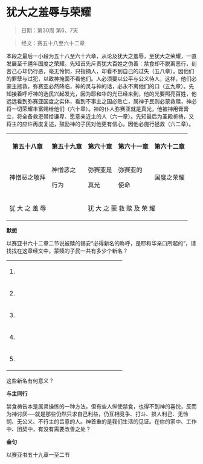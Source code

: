 # 犹大之羞辱与荣耀 

> 日期：第30周 第6、7天

> 经文：赛五十八至六十二章

本段之最后一小段为五十八至六十六章，从论及犹大之羞辱，至犹大之荣耀，一直发展至千禧年国度之荣耀。先知首先斥责犹大百姓之伪善：禁食却不脱离恶行，刻苦己心却仍行恶，毫无怜悯，只指摘人，却看不到自己的过失（五八章）。因他们的罪孽与过犯，以致神掩面不看他们。人必须要以公平与公义待人，这样，他们必蒙主拯救，弥赛亚必然降临，神的灵与神的话，必永不离他们的口（五九章）。先知接着呼吁神的选民兴起发光，因为耶和华的光已经来到，他的光要照亮百姓，他远远看到弥赛亚国度之实体，看到不事主之国必败亡，属神子民则必蒙救赎，神必将一切荣耀丰富赐给他们（六十章）。神的仆人弥赛亚就是真光，他被神用膏膏立，将全备救恩带给谦卑、愿意亲近主的人（六一章）。先知最后为圣殿祈祷，又将主的应许再度复述，鼓励神的子民对他更有信心，因他必施行拯救（六二章）。

<table>
 <tbody>
  <tr>
   <th><p>第五十八章</p></th>
   <th><p>第五十九章</p></th>
   <th><p>第六十章</p></th>
   <th><p>第六十一章</p></th>
   <th><p>第六十二章</p></th>
  </tr>
  <tr>
   <td><p>神憎恶之敬拜</p></td>
   <td><p>神憎恶之</p><p>行为</p></td>
   <td><p>弥赛亚是</p><p>真光</p></td>
   <td><p>弥赛亚的</p><p>使命</p></td>
   <td><p>国度之荣耀</p></td>
  </tr>
  <tr>
   <td colspan="2"><p>犹 大 之 羞 辱</p></td>
   <td colspan="3"><p>犹 大 之 蒙 救 赎 及 荣 耀</p></td>
  </tr>
 </tbody>
</table>

**默想**

以赛亚书六十二章二节说被赎的锡安“必得新名的称呼，是耶和华亲口所起的”，请找找在这章经文中，蒙赎的子民一共有多少个新名？

<table>
 <tbody>
  <tr>
   <td width="10%"><p>1.</p></td>
   <td>&nbsp;</td>
  </tr>
  <tr>
   <td><p>2.</p></td>
   <td>&nbsp;</td>
  </tr>
  <tr>
   <td><p>3.</p></td>
   <td>&nbsp;</td>
  </tr>
  <tr>
   <td><p>4.</p></td>
   <td>&nbsp;</td>
  </tr>
  <tr>
   <td><p>5.</p></td>
   <td>&nbsp;</td>
  </tr>
 </tbody>
</table>

这些新名有何意义？

**与主同行**

禁食祷告本是属灵操练的一种方法，但有些人纵使禁食，也得不到神的喜悦，反而为神讨厌──就是那些仍然只求自己利益，仍互相竞争、打斗、损人利己、无怜悯、无公义、不行主的旨意的人。神首重的是我们生活的见证。在你的家中、工作中、团契中，有没有需要改善之处？

**金句**

以赛亚书五十九章一至二节



